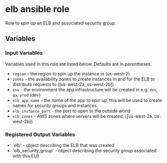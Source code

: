# elb ansible role
Role to spin up an ELB and associated security group.

## Variables

### Input Variables
Variables used in this role are listed below.  Defaults are in parentheses.

* `region` - the region to spin up the instance in (us-west-2).
* `zones` - the availability zones to create instances in and for the ELB to distribute
requests to ([us-west-2a, us-west-2b])
* `env` - the environment the app infrastructure will be created in e.g. `dev`, `qa`, `prod` (dev)
* `elb_app_name` - the name of the app to spin up, this will be used to create names for security groups and instances.
* `elb_instance_port` - the port to open to the outside world
* `elb_zones` - AWS zones where servers will be created, ([us-west-2a, us-west-2b])

### Registered Output Variables
* 'elb' - object describing the ELB that was created
* 'elb_security_group' - object describing the security group associated with this ELB
